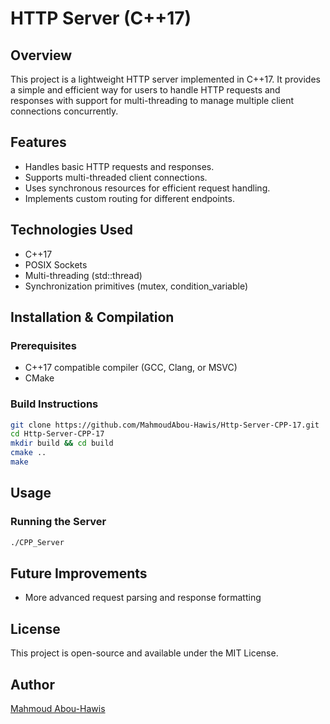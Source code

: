 # HTTP Server (C++17)

## Overview
This project is a lightweight HTTP server implemented in C++17. It provides a simple and efficient way for users to handle HTTP requests and responses with support for multi-threading to manage multiple client connections concurrently.

## Features
- Handles basic HTTP requests and responses.
- Supports multi-threaded client connections.
- Uses synchronous resources for efficient request handling.
- Implements custom routing for different endpoints.

## Technologies Used
- C++17
- POSIX Sockets
- Multi-threading (std::thread)
- Synchronization primitives (mutex, condition_variable)

## Installation & Compilation
### Prerequisites
- C++17 compatible compiler (GCC, Clang, or MSVC)
- CMake

### Build Instructions
```sh
git clone https://github.com/MahmoudAbou-Hawis/Http-Server-CPP-17.git
cd Http-Server-CPP-17
mkdir build && cd build
cmake ..
make
```

## Usage
### Running the Server
```sh
./CPP_Server 
```

## Future Improvements
- More advanced request parsing and response formatting

## License
This project is open-source and available under the MIT License.

## Author
[Mahmoud Abou-Hawis](https://github.com/MahmoudAbou-Hawis)

